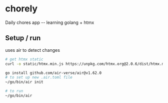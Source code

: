 # chorely
Daily chores app -- learning golang + htmx

## Setup / run
uses air to detect changes

```bash
# get htmx static
curl -o static/htmx.min.js https://unpkg.com/htmx.org@2.0.6/dist/htmx.min.js

go install github.com/air-verse/air@v1.62.0
# to set up new .air.toml file
~/go/bin/air init

# to run
~/go/bin/air
```

